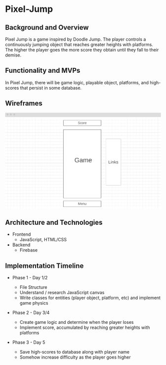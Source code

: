 # Pixel-Jump

## Background and Overview

Pixel Jump is a game inspired by Doodle Jump. The player controls a continuously jumping object that
reaches greater heights with platforms. The higher the player goes the more score they obtain until
they fall to their demise.

## Functionality and MVPs

In Pixel Jump, there will be game logic, playable object, platforms, and high-scores that persist in
some database.

## Wireframes

![alt text](./pixel-jump-wireframe.png "Pixel Jump Wireframe")

## Architecture and Technologies
- Frontend
    - JavaScript, HTML/CSS
- Backend
    - Firebase

## Implementation Timeline
- Phase 1 - Day 1/2
    - File Structure
    - Understand / research JavaScript canvas
    - Write classes for entities (player object, platform, etc) and implement game physics

- Phase 2 - Day 3/4
    - Create game logic and determine when the player loses
    - Implement score, accumulated by reaching greater heights with platforms

- Phase 3 - Day 5
    - Save high-scores to database along with player name
    - Somehow increase difficulty as the player goes higher
